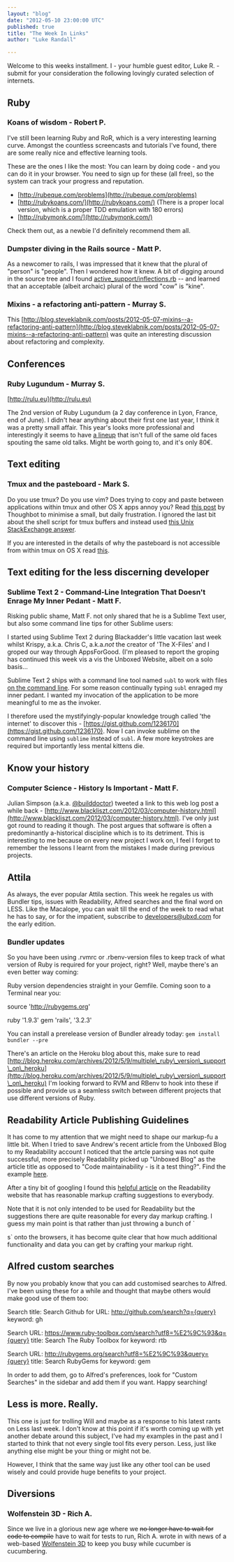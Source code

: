 ```yaml
---
layout: "blog"
date: "2012-05-10 23:00:00 UTC"
published: true
title: "The Week In Links"
author: "Luke Randall"

---
```


Welcome to this weeks installment. I - your humble guest editor, Luke R. - submit for your consideration the following lovingly curated selection of internets.

## Ruby

### Koans of wisdom - Robert P.

I've still been learning Ruby and RoR, which is a very interesting learning curve. Amongst the countless screencasts and tutorials I've found, there are some really nice and effective learning tools.

These are the ones I like the most: You can learn by doing code - and you can do it in your browser. You need to sign up for these (all free), so the system can track your progress and reputation.

* [http://rubeque.com/problems](http://rubeque.com/problems)* [http://rubykoans.com/](http://rubykoans.com/) (There is a proper local version, which is a proper TDD emulation with 180 errors)* [http://rubymonk.com/](http://rubymonk.com/)

Check them out, as a newbie I'd definitely recommend them all.

### Dumpster diving in the Rails source - Matt P.

As a newcomer to rails, I was impressed that it knew that the plural of "person" is "people". Then I wondered how it knew. A bit of digging around in the source tree and I found [active\_support/inflections.rb](https://github.com/rails/rails/blob/6c367a0d787705746f262d0bd5ad8c4f13a8c809/activesupport/lib/active\_support/inflections.rb) -- and learned that an acceptable (albeit archaic) plural of the word "cow" is "kine".

### Mixins - a refactoring anti-pattern - Murray S.

This [http://blog.steveklabnik.com/posts/2012-05-07-mixins--a-refactoring-anti-pattern](http://blog.steveklabnik.com/posts/2012-05-07-mixins--a-refactoring-anti-pattern) was quite an interesting discussion about refactoring and complexity.

## Conferences

### Ruby Lugundum - Murray S.

[http://rulu.eu](http://rulu.eu)

The 2nd version of Ruby Lugundum (a 2 day conference in Lyon, France, end of June). I didn't hear anything about their first one last year, I think it was a pretty small affair. This year's looks more professional and interestingly it seems to have [a lineup](http://2012.rulu.eu/speakers/) that isn't full of the same old faces spouting the same old talks. Might be worth going to, and it's only 80€.

## Text editing

### Tmux and the pasteboard - Mark S.

Do you use tmux? Do you use vim? Does trying to copy and paste between applications within tmux and other OS X apps annoy you? Read [this post](http://robots.thoughtbot.com/post/19398560514/how-to-copy-and-paste-with-tmux-on-mac-os-x) by Thoughbot to minimise a small, but daily frustration. I ignored the last bit about the shell script for tmux buffers and instead used [this Unix StackExchange answer](http://unix.stackexchange.com/a/32451).

If you are interested in the details of why the pasteboard is not accessible from within tmux on OS X read [this](https://github.com/ChrisJohnsen/tmux-MacOSX-pasteboard/blob/master/README.md).

## Text editing for the less discerning developer

### Sublime Text 2 - Command-Line Integration That Doesn't Enrage My Inner Pedant - Matt F.

Risking public shame, Matt F. not only shared that he is a Sublime Text user, but also some command line tips for other Sublime users:

I started using Sublime Text 2 during Blackadder's little vacation last week whilst Krispy, a.k.a. Chris C, a.k.a.*not* the creator of 'The X-Files' and I groped our way through AppsForGood. (I'm pleased to report the groping has continued this week vis a vis the Unboxed Website, albeit on a solo basis...

Sublime Text 2 ships with a command line tool named `subl` to work with files [on the command line](http://www.sublimetext.com/docs/2/osx\_command\_line.html). For some reason continually typing `subl` enraged my inner pedant. I wanted my invocation of the application to be more meaningful to me as the invoker.

I therefore used the mystifyingly-popular knowledge trough called 'the internet' to discover this - [https://gist.github.com/1236170](https://gist.github.com/1236170). Now I can invoke sublime on the command line using `sublime` instead of `subl`. A few more keystrokes are required but importantly less mental kittens die.

## Know your history

### Computer Science - History Is Important - Matt F.

Julian Simpson (a.k.a. [@builddoctor](https://twitter.com/builddoctor)) tweeted a link to this web log post a while back - [http://www.blackliszt.com/2012/03/computer-history.html](http://www.blackliszt.com/2012/03/computer-history.html). I've only just got round to reading it though. The post argues that software is often a predominantly a-historical discipline which is to its detriment. This is interesting to me because on every new project I work on, I feel I forget to remember the lessons I learnt from the mistakes I made during previous projects.

## Attila

As always, the ever popular Attila section. This week he regales us with Bundler tips, issues with Readability, Alfred searches and the final word on LESS. Like the Macalope, you can wait till the end of the week to read what he has to say, or for the impatient, subscribe to developers@ubxd.com for the early edition.

### Bundler updates

So you have been using .rvmrc or .rbenv-version files to keep track of what version of Ruby is required for your project, right? Well, maybe there's an even better way coming:

Ruby version dependencies straight in your Gemfile. Coming soon to a Terminal near you:

source 'http://rubygems.org'

ruby '1.9.3' gem 'rails', '3.2.3'

 You can install a prerelease version of Bundler already today: `gem install bundler --pre`

There's an article on the Heroku blog about this, make sure to read [http://blog.heroku.com/archives/2012/5/9/multiple\_ruby\_version\_support\_on\_heroku](http://blog.heroku.com/archives/2012/5/9/multiple\_ruby\_version\_support\_on\_heroku) I'm looking forward to RVM and RBenv to hook into these if possible and provide us a seamless switch between different projects that use different versions of Ruby.

## Readability Article Publishing Guidelines

It has come to my attention that we might need to shape our markup-fu a little bit. When I tried to save Andrew's recent article from the Unboxed Blog to my Readability account I noticed that the artcle parsing was not quite successful, more precisely Readability picked up "Unboxed Blog" as the article title as opposed to "Code maintainability - is it a test thing?". Find the example [here](http://www.readability.com/articles/g9qlxgpx).

After a tiny bit of googling I found this [helpful article](http://www.readability.com/publishers/guidelines) on the Readability website that has reasonable markup crafting suggestions to everybody.

Note that it is not only intended to be used for Readability but the suggestions there are quite reasonable for every day markup crafting. I guess my main point is that rather than just throwing a bunch of `

s` onto the browsers, it has become quite clear that how much additional functionality and data you can get by crafting your markup right.

## Alfred custom searches

By now you probably know that you can add customised searches to Alfred. I've been using these for a while and thought that maybe others would make good use of them too:

Search title: Search Github for URL: http://github.com/search?q={query} keyword: gh

Search URL: https://www.ruby-toolbox.com/search?utf8=%E2%9C%93&q={query} title: Search The Ruby Toolbox for keyword: rtb

Search URL: http://rubygems.org/search?utf8=%E2%9C%93&query={query} title: Search RubyGems for keyword: gem

In order to add them, go to Alfred's preferences, look for "Custom Searches" in the sidebar and add them if you want. Happy searching!

## Less is more. Really.

This one is just for trolling Will and maybe as a response to his latest rants on Less last week. I don't know at this point if it's worth coming up with yet another debate around this subject, I've had my examples in the past and I started to think that not every single tool fits every person. Less, just like anything else might be your thing or might not be.

However, I think that the same way just like any other tool can be used wisely and could provide huge benefits to your project.

 ## Diversions

### Wolfenstein 3D - Rich A.

Since we live in a glorious new age where we ~~no longer have to wait for code to compile~~ have to wait for tests to run, Rich A. wrote in with news of a web-based [Wolfenstein 3D](http://3d.wolfenstein.com/) to keep you busy while cucumber is cucumbering.

